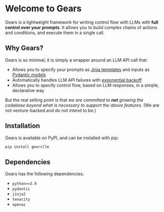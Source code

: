 # Welcome to Gears

Gears is a lightweight framework for writing control flow with LLMs with **full control over your prompts**. It allows you to build complex chains of actions and conditions, and execute them in a single call.

## Why Gears?

Gears is so minimal; it is simply a wrapper around an LLM API call that:

- Allows you to specify your prompts as [Jinja templates](https://jinja.palletsprojects.com/en/3.1.x/) and inputs as [Pydantic models](https://docs.pydantic.dev/latest/)
- Automatically handles LLM API failures with [exponential backoff](https://tenacity.readthedocs.io/en/latest/)
- Allows you to specify control flow, based on LLM responses, in a simple, declarative way

But the real selling point is that _we are committed to **not** growing the codebase beyond what is necessary to support the above features._ (We are not venture-backed and do not intend to be.)

## Installation

Gears is available on PyPI, and can be installed with pip:

```bash
pip install gearsllm
```

## Dependencies

Gears has the following dependencies:

- `python>=3.9`
- `pydantic`
- `jinja2`
- `tenacity`
- `openai`
